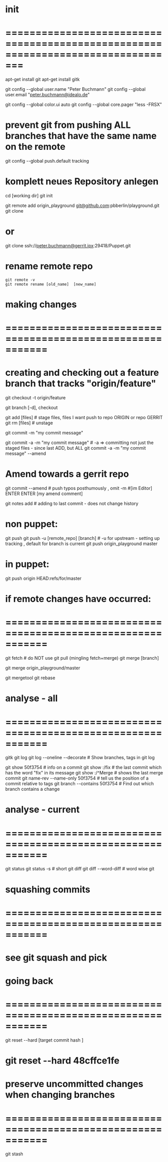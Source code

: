 # init
# =================================================================================
apt-get install git
apt-get install gitk

git config --global user.name  "Peter Buchmann"
git config --global user.email "peter.buchmann@idealo.de"

git config --global color.ui auto
git config --global core.pager "less -FRSX"

# prevent git from pushing ALL branches that have the same name on the remote
git config --global push.default tracking  


# komplett neues Repository anlegen
cd [working dir]
git init  


git remote add origin_playground git@github.com:pbberlin/playground.git
git clone

# or
git clone ssh://peter.buchmann@gerrit.ipx:29418/Puppet.git

# rename remote repo
    git remote -v
    git remote rename [old_name]  [new_name]


# making changes
# ===========================================================

# creating and checking out a feature branch that tracks "origin/feature"
git checkout -t origin/feature



git branch [-d], checkout


git add [files]                            # stage files, files I want push to repo ORIGIN or repo GERRIT
git rm  [files]                            # unstage

git commit    -m "my commit message"   

git commit -a -m "my commit message"   # -a => committing not just the staged files - since last ADD, but ALL
git commit -a -m "my commit message"   --amend


# Amend towards a gerrit repo
git commit  --amend			# push typos posthumously ,  omit -m
#[im Editor]
  <last change ID from http gerrit> ENTER ENTER [my amend comment]

git notes add   # adding to last commit - does not change history



# non puppet: 
git push
git push -u [remote_repo]            [branch]  # -u for upstream - setting up tracking , default for branch is current
git push    origin_playground         master


# in puppet: 
git push    origin        HEAD:refs/for/master

# if remote changes have occurred:
# ===========================================================
git fetch        # do NOT use git pull (mingling fetch+merge)
git merge [branch]

git merge origin_playground/master


git mergetool
git rebase







# analyse - all
# ===========================================================
gitk
git log
git log --oneline --decorate       #  Show branches, tags in git log

git show 50f3754                   #  info on a commit
git show :/fix                     #  the last commit which has the word "fix" in its message
git show :/^Merge                  #  shows the last merge commit
git name-rev --name-only 50f3754   #  tell us the position of a commit relative to tags
git branch   --contains 50f3754    #  Find out which branch contains a change


# analyse - current
# ===========================================================
git status
git status -s                  # short
git diff 
git diff --word-diff           # word wise git



# squashing commits
# ===========================================================
# see git squash and pick


# going back
# ===========================================================
git reset --hard [target commit hash ] 
# git reset --hard 48cffce1fe


# preserve uncommitted changes when changing branches
# ===========================================================
git stash

